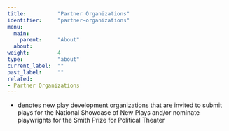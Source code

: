 ```yaml
---
title:          "Partner Organizations"
identifier:     "partner-organizations"
menu:
  main:
    parent:     "About"
  about:
weight:         4
type:           "about"
current_label:  ""
past_label:     ""
related:
- Partner Organizations
---
```


+ denotes new play development organizations that are invited to submit plays for the National Showcase of New Plays and/or nominate playwrights for the Smith Prize for Political Theater
